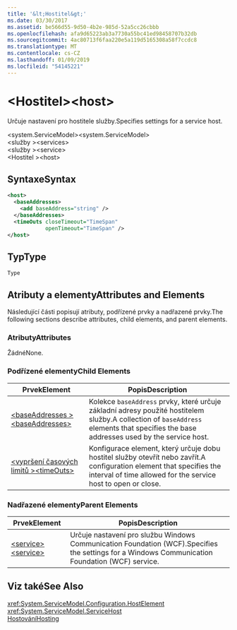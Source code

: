 ```yaml
---
title: '&lt;Hostitel&gt;'
ms.date: 03/30/2017
ms.assetid: be566d55-9d50-4b2e-985d-52a5cc26cbbb
ms.openlocfilehash: afa9d65223ab3a7730a55bc41ed98458707b32db
ms.sourcegitcommit: 4ac80713f6faa220e5a119d5165308a58f7ccdc8
ms.translationtype: MT
ms.contentlocale: cs-CZ
ms.lasthandoff: 01/09/2019
ms.locfileid: "54145221"
---
```

# <a name="lthostgt"></a><span data-ttu-id="0dd9a-102">&lt;Hostitel&gt;</span><span class="sxs-lookup"><span data-stu-id="0dd9a-102">&lt;host&gt;</span></span>
<span data-ttu-id="0dd9a-103">Určuje nastavení pro hostitele služby.</span><span class="sxs-lookup"><span data-stu-id="0dd9a-103">Specifies settings for a service host.</span></span>  
  
 <span data-ttu-id="0dd9a-104">\<system.ServiceModel></span><span class="sxs-lookup"><span data-stu-id="0dd9a-104">\<system.ServiceModel></span></span>  
<span data-ttu-id="0dd9a-105">\<služby ></span><span class="sxs-lookup"><span data-stu-id="0dd9a-105">\<services></span></span>  
<span data-ttu-id="0dd9a-106">\<služby ></span><span class="sxs-lookup"><span data-stu-id="0dd9a-106">\<service></span></span>  
<span data-ttu-id="0dd9a-107">\<Hostitel ></span><span class="sxs-lookup"><span data-stu-id="0dd9a-107">\<host></span></span>  
  
## <a name="syntax"></a><span data-ttu-id="0dd9a-108">Syntaxe</span><span class="sxs-lookup"><span data-stu-id="0dd9a-108">Syntax</span></span>  
  
```xml  
<host>
  <baseAddresses>
    <add baseAddress="string" />
  </baseAddresses>
  <timeOuts closeTimeout="TimeSpan"
            openTimeout="TimeSpan" />
</host>
```  
  
## <a name="type"></a><span data-ttu-id="0dd9a-109">Typ</span><span class="sxs-lookup"><span data-stu-id="0dd9a-109">Type</span></span>  
 `Type`  
  
## <a name="attributes-and-elements"></a><span data-ttu-id="0dd9a-110">Atributy a elementy</span><span class="sxs-lookup"><span data-stu-id="0dd9a-110">Attributes and Elements</span></span>  
 <span data-ttu-id="0dd9a-111">Následující části popisují atributy, podřízené prvky a nadřazené prvky.</span><span class="sxs-lookup"><span data-stu-id="0dd9a-111">The following sections describe attributes, child elements, and parent elements.</span></span>  
  
### <a name="attributes"></a><span data-ttu-id="0dd9a-112">Atributy</span><span class="sxs-lookup"><span data-stu-id="0dd9a-112">Attributes</span></span>  
 <span data-ttu-id="0dd9a-113">Žádné</span><span class="sxs-lookup"><span data-stu-id="0dd9a-113">None.</span></span>  
  
### <a name="child-elements"></a><span data-ttu-id="0dd9a-114">Podřízené elementy</span><span class="sxs-lookup"><span data-stu-id="0dd9a-114">Child Elements</span></span>  
  
|<span data-ttu-id="0dd9a-115">Prvek</span><span class="sxs-lookup"><span data-stu-id="0dd9a-115">Element</span></span>|<span data-ttu-id="0dd9a-116">Popis</span><span class="sxs-lookup"><span data-stu-id="0dd9a-116">Description</span></span>|  
|-------------|-----------------|  
|[<span data-ttu-id="0dd9a-117">\<baseAddresses ></span><span class="sxs-lookup"><span data-stu-id="0dd9a-117">\<baseAddresses></span></span>](../../../../../docs/framework/configure-apps/file-schema/wcf/baseaddresses.md)|<span data-ttu-id="0dd9a-118">Kolekce `baseAddress` prvky, které určuje základní adresy použité hostitelem služby.</span><span class="sxs-lookup"><span data-stu-id="0dd9a-118">A collection of `baseAddress` elements that specifies the base addresses used by the service host.</span></span>|  
|[<span data-ttu-id="0dd9a-119">\<vypršení časových limitů ></span><span class="sxs-lookup"><span data-stu-id="0dd9a-119">\<timeOuts></span></span>](../../../../../docs/framework/configure-apps/file-schema/wcf/timeouts.md)|<span data-ttu-id="0dd9a-120">Konfigurace element, který určuje dobu hostitel služby otevřít nebo zavřít.</span><span class="sxs-lookup"><span data-stu-id="0dd9a-120">A configuration element that specifies the interval of time allowed for the service host to open or close.</span></span>|  
  
### <a name="parent-elements"></a><span data-ttu-id="0dd9a-121">Nadřazené elementy</span><span class="sxs-lookup"><span data-stu-id="0dd9a-121">Parent Elements</span></span>  
  
|<span data-ttu-id="0dd9a-122">Prvek</span><span class="sxs-lookup"><span data-stu-id="0dd9a-122">Element</span></span>|<span data-ttu-id="0dd9a-123">Popis</span><span class="sxs-lookup"><span data-stu-id="0dd9a-123">Description</span></span>|  
|-------------|-----------------|  
|[<span data-ttu-id="0dd9a-124">\<service></span><span class="sxs-lookup"><span data-stu-id="0dd9a-124">\<service></span></span>](../../../../../docs/framework/configure-apps/file-schema/wcf/service.md)|<span data-ttu-id="0dd9a-125">Určuje nastavení pro službu Windows Communication Foundation (WCF).</span><span class="sxs-lookup"><span data-stu-id="0dd9a-125">Specifies the settings for a Windows Communication Foundation (WCF) service.</span></span>|  
  
## <a name="see-also"></a><span data-ttu-id="0dd9a-126">Viz také</span><span class="sxs-lookup"><span data-stu-id="0dd9a-126">See Also</span></span>  
 <xref:System.ServiceModel.Configuration.HostElement>  
 <xref:System.ServiceModel.ServiceHost>  
 [<span data-ttu-id="0dd9a-127">Hostování</span><span class="sxs-lookup"><span data-stu-id="0dd9a-127">Hosting</span></span>](../../../../../docs/framework/wcf/feature-details/hosting.md)
